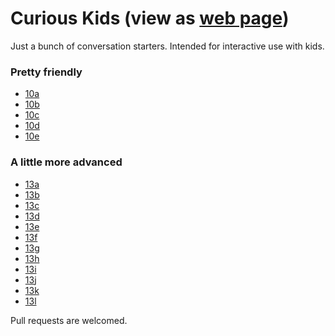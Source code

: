 

# Curious Kids (view as [web page](https://microprediction.github.io/curiouskids/))

Just a bunch of conversation starters. Intended for interactive use with kids. 

### Pretty friendly

- [10a](./10a)
- [10b](./10b)
- [10c](./10c)
- [10d](./10d)
- [10e](./10e)

### A little more advanced

- [13a](./13a)
- [13b](./13b)
- [13c](./13c)
- [13d](./13d)
- [13e](./13e)
- [13f](./13f)
- [13g](./13g)
- [13h](./13h)
- [13i](./13i)
- [13j](./13j)
- [13k](./13k)
- [13l](./13l)




Pull requests are welcomed. 


